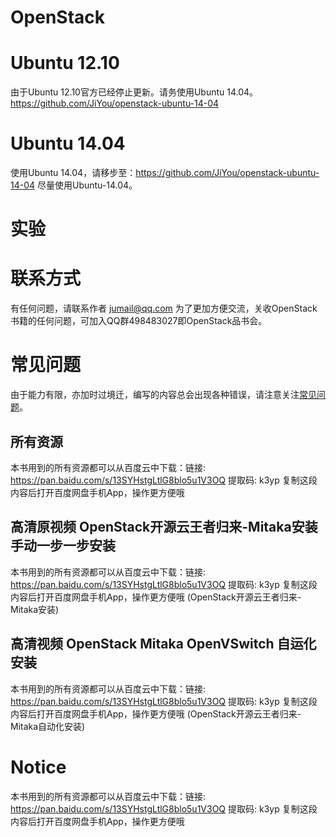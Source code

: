 OpenStack
=========

# Ubuntu 12.10

由于Ubuntu 12.10官方已经停止更新。请务使用Ubuntu 14.04。https://github.com/JiYou/openstack-ubuntu-14-04

# Ubuntu 14.04
使用Ubuntu 14.04，请移步至：https://github.com/JiYou/openstack-ubuntu-14-04
尽量使用Ubuntu-14.04。


# 实验

# 联系方式
有任何问题，请联系作者 jumail@qq.com
为了更加方便交流，关收OpenStack书籍的任何问题，可加入QQ群498483027即OpenStack品书会。

# 常见问题

由于能力有限，亦加时过境迁，编写的内容总会出现各种错误，请注意关注[常见问题](https://github.com/JiYou/openstack/blob/master/qa.md)。

## 所有资源

本书用到的所有资源都可以从百度云中下载：链接: https://pan.baidu.com/s/13SYHstgLtlG8blo5u1V3OQ 提取码: k3yp 复制这段内容后打开百度网盘手机App，操作更方便哦

## 高清原视频 OpenStack开源云王者归来-Mitaka安装 手动一步一步安装

本书用到的所有资源都可以从百度云中下载：链接: https://pan.baidu.com/s/13SYHstgLtlG8blo5u1V3OQ 提取码: k3yp 复制这段内容后打开百度网盘手机App，操作更方便哦 (OpenStack开源云王者归来-Mitaka安装)

## 高清视频 OpenStack Mitaka OpenVSwitch 自运化安装


本书用到的所有资源都可以从百度云中下载：链接: https://pan.baidu.com/s/13SYHstgLtlG8blo5u1V3OQ 提取码: k3yp 复制这段内容后打开百度网盘手机App，操作更方便哦 (OpenStack开源云王者归来-Mitaka自动化安装)

# Notice

本书用到的所有资源都可以从百度云中下载：链接: https://pan.baidu.com/s/13SYHstgLtlG8blo5u1V3OQ 提取码: k3yp 复制这段内容后打开百度网盘手机App，操作更方便哦

